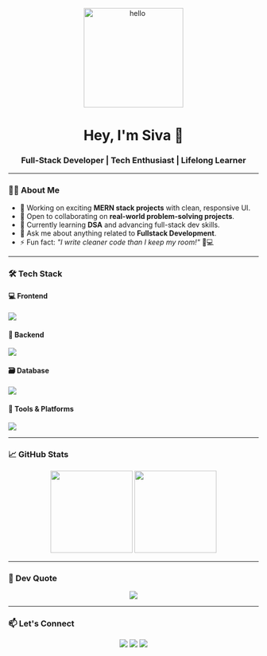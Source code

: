 <!-- Banner -->
<p align="center">
  <img src="assets/hello.gif" alt="hello" height="200"/>
</p>

<h1 align="center">Hey, I'm Siva 👋</h1>
<h3 align="center">Full-Stack Developer | Tech Enthusiast | Lifelong Learner</h3>

---

### 🧑‍💻 About Me

- 🔭 Working on exciting **MERN stack projects** with clean, responsive UI.
- 👯 Open to collaborating on **real-world problem-solving projects**.
- 🌱 Currently learning **DSA** and advancing full-stack dev skills.
- 💬 Ask me about anything related to **Fullstack Development**.
- ⚡ Fun fact: *"I write cleaner code than I keep my room!"* 🧹💻

---

### 🛠️ Tech Stack

#### 💻 Frontend
<p>
  <img src="https://skillicons.dev/icons?i=js,html,css,tailwind,react,redux,bootstrap,next" />
</p>

#### 🧠 Backend
<p>
  <img src="https://skillicons.dev/icons?i=nodejs,express,py" />
</p>

#### 🗃️ Database
<p>
  <img src="https://skillicons.dev/icons?i=mongo,mysql,firebase" />
</p>

#### 🧰 Tools & Platforms
<p>
  <img src="https://skillicons.dev/icons?i=git,github,vscode,figma,postman,vercel,chatgpt" />
</p>

---

### 📈 GitHub Stats

<p align="center">
  <img src="https://github-readme-stats.vercel.app/api?username=sivaprakasam-07&theme=tokyonight&show_icons=true&hide_border=false&include_all_commits=true&count_private=true" height="165"/>
  <img src="https://github-readme-stats.vercel.app/api/top-langs/?username=sivaprakasam-07&theme=tokyonight&layout=compact&hide_border=false" height="165"/>
</p>

---

### 💬 Dev Quote

<p align="center">
  <img src="https://quotes-github-readme.vercel.app/api?type=horizontal&theme=tokyonight" />
</p>

---

### 📫 Let's Connect

<p align="center">
  <a href="https://github.com/sivaprakasam-07"><img src="https://skillicons.dev/icons?i=github" /></a>
  <a href="https://instagram.com/siva_sr_46"><img src="https://skillicons.dev/icons?i=instagram" /></a>
  <a href="https://www.linkedin.com/in/sivaprakasam-coder"><img src="https://skillicons.dev/icons?i=linkedin" /></a>
</p>
